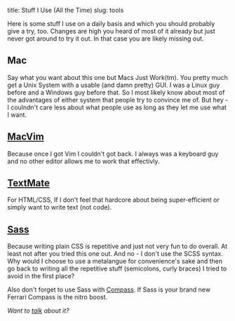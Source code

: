 title: Stuff I Use (All the Time)
slug: tools


Here is some stuff I use on a daily basis and which you should probably give
a try, too. Changes are high you heard of most of it already but just never
got around to try it out. In that case you are likely missing out.



## Mac

Say what you want about this one but Macs Just Work(tm). You pretty much get
a Unix System with a usable (and damn pretty) GUI. I was a Linux guy before and
a Windows guy before that. So I most likely know about most of the advantages
of either system that people try to convince me of. But hey - I coulndn't care
less about what people use as long as they let me use what I want.



## [MacVim](http://compass-style.org/)

Because once I got Vim I couldn't got back. I always was a keyboard guy and no
other editor allows me to work that effectivly.



## [TextMate](http://compass-style.org/)

For HTML/CSS, If I don't feel that hardcore about being super-efficient or simply want to
write text (not code). 



## [Sass](http://sass-lang.com/)

Because writing plain CSS is repetitive and just not very fun to do overall.
At least not after you tried this one out. And no - I don't use the SCSS 
syntax. Why would I choose to use a metalangue for convenience's sake and then
go back to writing all the repetitive stuff (semicolons, curly braces) I tried
to avoid in the first place?

Also don't forget to use Sass with [Compass](http://compass-style.org/). If
Sass is your brand new Ferrari Compass is the nitro boost.


*Want to [talk](mailto:chr.kaula@gmail.com) about it?*

